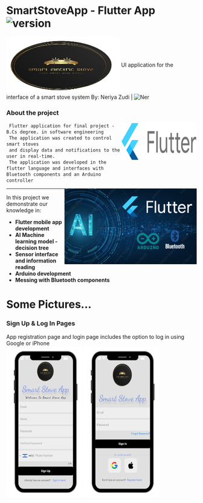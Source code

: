 # SmartStoveApp - Flutter App <img src="https://img.shields.io/badge/version-1.0-yellowgreen" alt="version" >
<img src="https://github.com/NeriyaZudi/SmartStoveApp/blob/b1fe7c30ac6d92a7196e18363481de4f9c6865df/assets/images/app_logo.png" align="center"
     alt="cover" width="300" height="150">
UI application for the interface of a smart stove system
By: Neriya Zudi | <img src="https://img.shields.io/badge/Neriya-Flutter Delevoper-blue" alt="Ner" > 
<h3> About the project </h3>
   <img src="https://github.com/NeriyaZudi/SmartStoveApp/blob/283dec5f14cef933e36b48250803dcaf97a495a9/assets/images/flutter-logo.png" align="right"
     alt="SF logo" width="200" height="100">
     
     Flutter application for final project - B.Cs degree. in software engineering
     The application was created to control smart stoves 
     and display data and notifications to the user in real-time.
     The application was developed in the flutter language and interfaces with Bluetooth components and an Arduino controller
     
 <img src="https://github.com/NeriyaZudi/SmartStoveApp/blob/10369dbb84bdca3ae6f494c681264cdba1c38e71/assets/images/main-image.png" align="right"
     alt="main logo" width="350" height="200">
  <hr>
  
In this project we demonstrate our knowledge in:
   * **Flutter mobile app development**
   * **AI Machine learning model - decision tree**
   * **Sensor interface and information reading**
   * **Arduino development**
   * **Messing with Bluetooth components**
  # Some Pictures...
<h3> Sign Up & Log In Pages </h3>
App registration page and login page includes the option to log in using Google or iPhone<br>
    <div>
        <span style="display:inline-block;">
            <img src="https://github.com/NeriyaZudi/SmartStoveApp/blob/25c322abc10b22cd2731829275ee1720a701eea4/assets/images/%D7%94%D7%A8%D7%A9%D7%9E%D7%94.png" 
                 alt="signup" width="200" height="400">
        </span>
        <span style="display:inline-block;">
            <img src="https://github.com/NeriyaZudi/SmartStoveApp/blob/25c322abc10b22cd2731829275ee1720a701eea4/assets/images/%D7%94%D7%97%D7%91%D7%A8%D7%95%D7%AA.png" 
                 alt="login" width="200" height="400">
        </span>
    </div>

